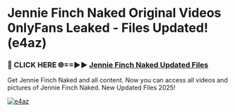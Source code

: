 # Jennie Finch Naked Original Videos 0nlyFans Leaked - Files Updated! (e4az)

<h3>🔴 CLICK HERE 🌐==►► <a href="https://tinyurl.com/up5wt9bj" rel="nofollow">Jennie Finch Naked Updated Files</a></h3>

Get Jennie Finch Naked and all content. Now you can access all videos and pictures of Jennie Finch Naked. New Updated Files 2025!

[![e4az](https://i.imgur.com/ABiUzMV.gif)](https://tinyurl.com/up5wt9bj)
